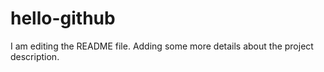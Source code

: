 
# hello-github
I am editing the README file. Adding some more details about the project description.
